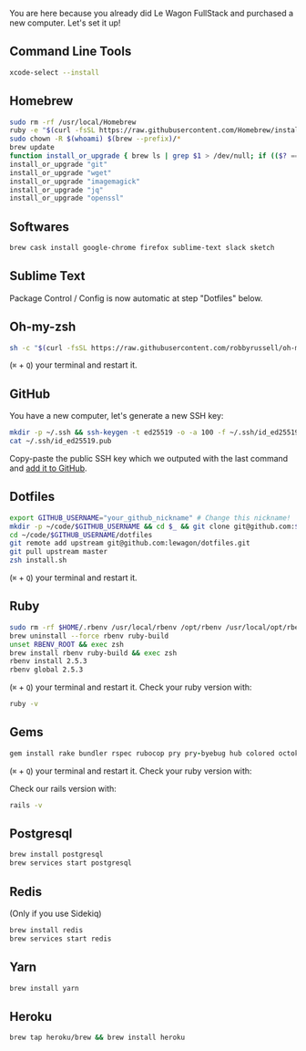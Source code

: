 You are here because you already did Le Wagon FullStack and purchased a new computer. Let's set it up!

## Command Line Tools

```bash
xcode-select --install
```

## Homebrew

```bash
sudo rm -rf /usr/local/Homebrew
ruby -e "$(curl -fsSL https://raw.githubusercontent.com/Homebrew/install/master/install)"
sudo chown -R $(whoami) $(brew --prefix)/*
brew update
function install_or_upgrade { brew ls | grep $1 > /dev/null; if (($? == 0)); then brew upgrade $1; else brew install $1; fi }
install_or_upgrade "git"
install_or_upgrade "wget"
install_or_upgrade "imagemagick"
install_or_upgrade "jq"
install_or_upgrade "openssl"
```

## Softwares

```bash
brew cask install google-chrome firefox sublime-text slack sketch 
```

## Sublime Text 

Package Control / Config is now automatic at step "Dotfiles" below.

## Oh-my-zsh

```bash
sh -c "$(curl -fsSL https://raw.githubusercontent.com/robbyrussell/oh-my-zsh/master/tools/install.sh)"
```

(`⌘` + `Q`) your terminal and restart it.

## GitHub

You have a new computer, let's generate a new SSH key:

```bash
mkdir -p ~/.ssh && ssh-keygen -t ed25519 -o -a 100 -f ~/.ssh/id_ed25519 -C "TYPE_YOUR_EMAIL@HERE.com"
cat ~/.ssh/id_ed25519.pub
```

Copy-paste the public SSH key which we outputed with the last command and [add it to GitHub](https://github.com/settings/ssh).

## Dotfiles

```bash
export GITHUB_USERNAME="your_github_nickname" # Change this nickname!
mkdir -p ~/code/$GITHUB_USERNAME && cd $_ && git clone git@github.com:$GITHUB_USERNAME/dotfiles.git
cd ~/code/$GITHUB_USERNAME/dotfiles
git remote add upstream git@github.com:lewagon/dotfiles.git
git pull upstream master
zsh install.sh
```

(`⌘` + `Q`) your terminal and restart it.

## Ruby

```bash
sudo rm -rf $HOME/.rbenv /usr/local/rbenv /opt/rbenv /usr/local/opt/rbenv
brew uninstall --force rbenv ruby-build
unset RBENV_ROOT && exec zsh
brew install rbenv ruby-build && exec zsh
rbenv install 2.5.3
rbenv global 2.5.3
```

(`⌘` + `Q`) your terminal and restart it. Check your ruby version with:

```bash
ruby -v
```

## Gems

```ruby
gem install rake bundler rspec rubocop pry pry-byebug hub colored octokit
```

(`⌘` + `Q`) your terminal and restart it. Check your ruby version with:

Check our rails version with:

```bash
rails -v
```

## Postgresql

```bash
brew install postgresql
brew services start postgresql
```

## Redis

(Only if you use Sidekiq)

```bash
brew install redis
brew services start redis
```

## Yarn 

```bash
brew install yarn
```

## Heroku 

```bash
brew tap heroku/brew && brew install heroku
```
